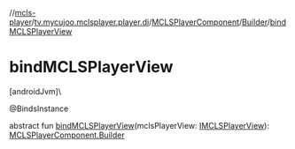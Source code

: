 //[mcls-player](../../../../index.md)/[tv.mycujoo.mclsplayer.player.di](../../index.md)/[MCLSPlayerComponent](../index.md)/[Builder](index.md)/[bindMCLSPlayerView](bind-m-c-l-s-player-view.md)

# bindMCLSPlayerView

[androidJvm]\

@BindsInstance

abstract fun [bindMCLSPlayerView](bind-m-c-l-s-player-view.md)(mclsPlayerView: [IMCLSPlayerView](../../../tv.mycujoo.mclsplayer.player.widget/-i-m-c-l-s-player-view/index.md)): [MCLSPlayerComponent.Builder](index.md)
